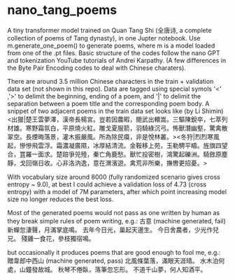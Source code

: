 # nano_tang_poems
A tiny transformer model trained on Quan Tang Shi (全唐诗, a complete collection of poems of Tang dynasty),  in one Jupter notebook.
Use m.generate_one_poem() to generate poems, where m is a model loaded from one of the .pt files.
Basic structure of the codes follow the nano GPT and tokenization YouTube tutorials of Andrei Karpathy. (A few differences in the Byte Pair Encoding codes to deal with Chinese charaters).

There are around 3.5 million Chinese characters in the train + validation data set (not shown in this repo).
Data are tagged using special symols '<' ,'>'  to delimit the beginning, ending of a poem,   and '|' to delimit the separation between a poem title and the corresponding poem body.  A snippet of two adjacent poems in the train data set looks like (by Li Shimin)
<出獵|楚王雲夢澤，漢帝長楊宮。豈若因農暇，閱武出轘嵩。三驅陳銳卒，七萃列材雄。寒野霜氛白，平原燒火紅。雕戈夏服箭，羽騎綠沉弓。怖獸潛幽壑，驚禽散翠空。長煙晦落景，灌木振嚴風。所為除民瘼，非是悅林叢。><冬狩|烈烈寒風起，慘慘飛雲浮。霜濃凝廣隰，冰厚結清流。金鞍移上苑，玉勒騁平疇。旌旗四望合，罝羅一面求。楚踣爭兕殪，秦亡角鹿愁。獸忙投密樹，鴻驚起礫洲。騎斂原塵靜，戈回嶺日收。心非洛汭逸，意在渭濱遊。禽荒非所樂，撫轡更招憂。> 

With vocabulary size around 8000 (fully randomized scenario gives cross entropy ~ 9.0),  at best I could achieve a validation loss of 4.73 (cross entropy) with a model of 7M parameters, after which point increasing model size no longer reduces the best loss. 

Most of the generated poems would not pass as one written by human as they break simple rules of poem writing, e.g.:
        古意        (machine generated, fail)
新蟬忽淒聲，月滿掌底鳴。
去年今日光，巢起天邊生。
今日舍農者，少光作兒兄。
殘雞一食花，參枝獨宿鳴。

but occasionally it produces poems that are good enough to fool me, e.g.:
    贈韋郎中西山     (machine generated, pass)
北風條葉落，滿眼天涯晴。
水木泊何處，山鐘發故城。
秋琴不倦臥，落筆忽忘形。
不道千山夢，何人知酒平。
